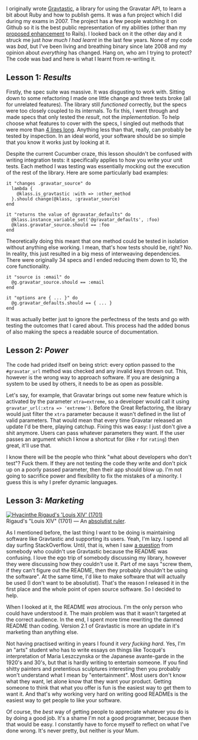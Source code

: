 <!-- title: Lessons in Software Design -->
<!-- published: 2009-06-16 10:00 -->
<!-- tumblr: 124204509 -->

I originally wrote [Gravtastic](http://github.com/chrislloyd/gravtastic), a library for using the  Gravatar API, to learn a bit about Ruby and how to publish gems. It was a fun project which I did during my exams in 2007. The project has a few people watching it on Github so it is the best public representation of my abilities (other than my [proposed enhancement](https://rails.lighthouseapp.com/projects/8994/tickets/1556-teapot-http-status-code-missing) to Rails). I looked back on it the other day and it struck me just _how much I had learnt_ in the last few years. None of my code was _bad_, but I've been living and breathing binary since late 2008 and my opinion about _everything_ has changed. Hang on, who am I trying to protect? The code was bad and here is what I learnt from re-writing it.


## Lesson 1: _Results_

Firstly, the spec suite was massive. It was disgusting to work with. Sitting down to some refactoring I made one little change and three tests broke (all for unrelated features). The library still _functioned_ correctly, but the specs were too closely coupled to its internals. To fix this, I went through and made specs that only tested the _result_, not the _implementation_. To help choose what features to cover with the specs, I singled out methods that were more than [4 lines long](http://books.google.com/books?id=Y7FwNB4GV4EC&pg=PA242&lpg=PA242source=bl&ots=BVjAj2L6mA&sig=WznhkkJZnwweSVN0824apXtFHDU&hl=en&ei=kJQtSpPdNYaTkAWorZnwCg&sa=X&oi=book_result&ct=result&resnum=4#PPA242,M1). Anything less than that, really, can probably be tested by inspection. In an ideal world, your software should be so simple that you know it works just by looking at it.

Despite the current Cucumber craze, this lesson shouldn't be confused with writing integration tests: it specifically applies to how you write your unit tests. Each method I was testing was essentially mocking out the execution of the rest of the library. Here are some particularly bad examples:

<pre><code>it "changes .gravatar_source" do
  lambda {
    @klass.is_gravtastic :with => :other_method
  }.should change(@klass, :gravatar_source)
end

it "returns the value of @gravatar_defaults" do
  @klass.instance_variable_set('@gravatar_defaults', :foo)
  @klass.gravatar_source.should == :foo
end</code></pre>

Theoretically doing this meant that one method could be tested in isolation without anything else working. I mean, that's how tests should be, right? No. In reality, this just resulted in a big mess of interweaving dependencies. There were originally 34 specs and I ended reducing them down to 10, the core functionality.

<pre><code>it "source is :email" do
  @g.gravatar_source.should == :email
end

it "options are { ... }" do
  @g.gravatar_defaults.should == { ... }
end</code></pre>

It was actually better just to ignore the perfectness of the tests and go with testing the outcomes that I cared about. This process had the added bonus of also making the specs a readable source of documentation.


## Lesson 2: _Power_

The code had prided itself on being strict: every option passed to the `#gravatar_url` method was checked and any invalid keys thrown out. This, however is the wrong way to approach software. If you are designing a system to be used by others, it needs to be as open as possible.

Let's say, for example, that Gravatar brings out some new feature which is activated by the parameter `xtra=extreme`, so a developer would call it using `gravatar_url(:xtra => 'extreme')`. Before the Great Refactoring, the library would just filter the `xtra` parameter because it wasn't defined in the list of valid parameters. That would mean that every time Gravatar released an update I'd be there, playing catchup. Fixing this was easy: I just don't give a shit anymore. Users can pass whatever parameters they want. If the user passes an argument which I know a shortcut for (like `r` for `rating`) then great, it'll use that.

I know there will be the people who think "what about developers who don't test"? Fuck them. If they are not testing the code they write and don't pick up on a poorly passed parameter, then their app should blow up. I'm not going to sacrifice power and flexibility to fix the mistakes of a minority. I guess this is why I prefer dynamic languages.


## Lesson 3: _Marketing_

<div class="figure">
  <a href="http://upload.wikimedia.org/wikipedia/commons/5/5f/Louis_XIV_of_France.jpg" title="Hyacinthe Rigaud's 'Louis XIV' (1701)"><img src="/images/rigaud-louis-xiv.jpg" alt="Hyacinthe Rigaud's 'Louis XIV' (1701)" /></a>
  <div class="caption">Rigaud's "Louis XIV" (1701) &mdash; An <a href="http://www.stetson.edu/~psteeves/classes/louisxiv.html">absolutist ruler</a>.</div>
</div>

As I mentioned before, the last thing I want to be doing is maintaining software like Gravtastic and supporting its users. Yeah, I'm lazy. I spend all day surfing StackOverflow. Until, that is, when I saw [a question](http://stackoverflow.com/questions/770876/how-do-i-add-gravatar-identicons-into-ruby-on-rails) from somebody who couldn't use Gravtastic because the README was confusing. I love the ego trip of somebody discussing my library, however they were discussing how they couldn't use it. Part of me says "screw them, if they can't figure out the README, then they probably shouldn't be using the software". At the same time, I'd like to make software that will actually be used (I don't want to be absolutist). That's the reason I released it in the first place and the whole point of open source software. So I decided to help.

When I looked at it, the README _was_ atrocious. I'm the only person who could have understood it. The main problem was that it wasn't targeted at the correct audience. In the end, I spent more time rewriting the damned README than coding. Version 2.1 of Gravtastic is more an update in it's marketing than anything else.

Not having practised writing in years I found it _very fucking hard_. Yes, I'm an "arts" student who has to write essays on things like Tocqu&eacute;'s interpretation of Maria Leszczynska or the Japanese avante-garde in the 1920's and 30's, but that is hardly writing to entertain someone. If you find shitty painters and pretentious sculptures interesting then you probably won't understand what I mean by "entertainment". Most users don't know what they want, let alone know that they want your product. Getting someone to think that what you offer is fun is the easiest way to get them to want it. And that's why working very hard on writing good READMEs is the easiest way to get people to like your software.

Of course, the _best_ way of getting people to appreciate whatever you do is by doing a good job. It's a shame I'm not a good programmer, because then that would be easy. I constantly have to force myself to reflect on what I've done wrong. It's never pretty, but neither is your Mum.

